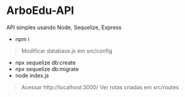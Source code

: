 # ArboEdu-API
API simples usando Node, Sequelize, Express

- npm i

> Modificar database.js em src/config

- npx sequelize db:create
- npx sequelize db:migrate
- node index.js

> Acessar http://localhost:3000/
> Ver rotas criadas em src/routes
